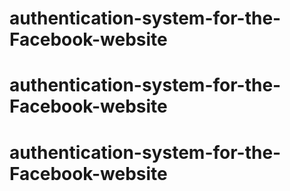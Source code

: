 # authentication-system-for-the-Facebook-website
# authentication-system-for-the-Facebook-website
# authentication-system-for-the-Facebook-website
